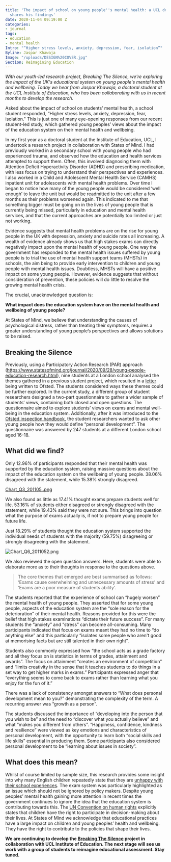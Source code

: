 ```yaml
---
title: 'The impact of school on young people''s mental health: a UCL doctoral student
  shares his findings'
date: 2020-11-04 09:19:00 Z
categories:
- journal
tags:
- education
- mental health
Intro: "“Higher stress levels, anxiety, depression, fear, isolation”"
Byline: Jaspar Khawaja
Image: "/uploads/DESIGN%20COVER.jpg"
Section: Reimagining Education
---
```


*With our youth-led research project, Breaking The Silence, we're exploring the impact of the UK's educational system on young people's mental health and wellbeing. Today we hear from Jaspar Khawaja, a doctoral student at the UCL Institute of Education, who has been collaborating with us in recent months to develop the research.* 

Asked about the impact of school on students’ mental health, a school student responded, “Higher stress levels, anxiety, depression, fear, isolation." This is just one of many eye-opening responses from our recent student-led study, which gathered young peoples’ views about the impact of the education system on their mental health and wellbeing. 

In my first year as a doctoral student at the Institute of Education, UCL, I undertook a research project in collaboration with States of Mind. I had previously worked in a secondary school with young people who had experienced trauma, and observed how the education and health services attempted to support them. Often, this involved diagnosing them with Attention Deficit Hyperactivity Disorder (ADHD) and prescribing medication, with less focus on trying to understand their perspectives and experiences. I also worked in a Child and Adolescent Mental Health Service (CAMHS) inpatient unit for adolescents with mental health problems. Over time I began to notice how many of the young people would be considered ‘well enough’ to leave the unit but would be readmitted to the unit after a few months as their problems worsened again. This indicated to me that something bigger must be going on in the lives of young people that is currently being missed, particularly in education and mental health services, and that the current approaches are potentially too limited or just not working.

Evidence suggests that mental health problems are on the rise for young people in the UK with depression, anxiety and suicide rates all increasing. A wealth of evidence already shows us that high stakes exams can directly negatively impact upon the mental health of young people.  One way the government has responded to the mental health issues suffered by young people is to trial the use of mental health support teams (MHSTs) in schools, the aim being to provide early intervention to children and young people with mental health issues. Doubtless, MHSTs will have a positive impact on some young people. However, evidence suggests that without consideration of prevention, these policies will do little to resolve the growing mental health crisis.

The crucial, unacknowledged question is:

**What impact does the education system have on the mental health and wellbeing of young people?**

At States of Mind, we believe that understanding the causes of psychological distress, rather than treating their symptoms, requires a greater understanding of young people’s perspectives and allows solutions to be raised. 

## Breaking the Silence 

Previously, using a Participatory Action Research (PAR) approach (https://www.statesofmind.org/journal/2020/09/28/young-people-education-research.html), nine students at a London school analysed the themes gathered in a previous student project, which resulted in a [letter](https://www.statesofmind.org/journal/2020/09/16/students-ofsted-open-letter.html) being written to Ofsted. The students considered ways these themes could be further explored. In the current study, a different group of student researchers designed a two-part questionnaire to gather a wider sample of students’ views, containing both closed and open questions. The questionnaire aimed to explore students’ views on exams and mental well-being in the education system. Additionally, after it was introduced to the [Ofsted inspection handbook](https://www.gov.uk/government/publications/education-inspection-framework), the student researchers wanted to ask other young people how they would define “personal development”. The questionnaire was answered by 247 students at a different London school aged 16-18.

## What did we find?  

Only 12.96% of participants responded that their mental health was supported by the education system, raising massive questions about the impact of the education system on the wellbeing of young people. 38.06% disagreed with the statement, while 15.38% strongly disagreed.  

[Chart_Q3_201105..png](/uploads/Chart_Q3_201105/png)

We also found as little as 17.41% thought exams prepare students well for life. 53.16% of students either disagreed or strongly disagreed with the statement, while 19.43% said they were not sure. This brings into question what the purpose of exams actually is, if not to prepare young people for future life.

Just 18.29% of students thought the education system supported the individual needs of students with the majority (59.75%) disagreeing or strongly disagreeing with the statement.

![Chart_Q6_2011052.png](/uploads/Chart_Q6_2011052.png)

We also reviewed the open question answers. Here, students were able to elaborate more as to their thoughts in response to the questions above. 

> The core themes that emerged are best summarised as follows: ‘Exams cause overwhelming and unnecessary amounts of stress’ and ‘Exams are a poor measure of students ability’.

The students reported that the experience of school can “hugely worsen” the mental health of young people. They asserted that for some young people, aspects of the education system are the “sole reason for the deterioration” of their mental health. Reasons provided for this were the belief that high stakes examinations “dictate their future success”. For many students the “anxiety” and “stress” can become all-consuming. Many participants indicated that focus on exams meant they had no time to “do anything else” and this particularly “isolates some people who aren't good at memorising facts but are still talented in their own right”.

Students also commonly expressed how “the school acts as a grade factory and all they focus on is statistics in terms of grades, attainment and awards”. The focus on attainment “creates an environment of competition” and “limits creativity in the sense that it teaches students to do things in a set way to get higher marks in exams.” Participants expressed anger that “everything seems to come back to exams rather than learning what you enjoy for the fun of it.” 

There was a lack of consistency amongst answers to “What does personal development mean to you?” demonstrating the complexity of the term. A recurring answer was “growth as a person”.

The students discussed the importance of “developing into the person that you wish to be” and the need to “discover what you actually believe” and what “makes you different from others”. “Happiness, confidence, kindness and resilience” were viewed as key emotions and characteristics of personal development, with the opportunity to learn both “social skills and life skills” essential in producing them. Some participants also considered personal development to be “learning about issues in society”. 

## What does this mean?

Whilst of course limited by sample size, this research provides some insight into why many English children repeatedly state that they are [unhappy with their school experiences](https://www.childrenssociety.org.uk/good-childhood). The exam system was particularly highlighted as an issue which should not be ignored by policy makers. Despite young peoples’ mental health gaining more attention in recent times the government continues to ignore the idea that the education system is contributing towards this. The [UN Convention on human rights](https://downloads.unicef.org.uk/wp-content/uploads/2010/05/UNCRC_PRESS200910web.pdf?_adal_sd=www.unicef.org.uk.1602242406487&_adal_ca=so%3DGoogle%26me%3Dorganic%26ca%3D(not%2520set)%26co%3D(not%2520set)%26ke%3D(not%2520set).1602242406487&_adal_cw=1602242382854.1602242406487&_adal_id=38e16028-7f98-4596-8b7d-81341ed86373.1602242383.2.1602242383.1602242383.b3c3714c-a331-41a4-848e-b6604ddfd52a.1602242406487&_ga=2.82479382.1005391929.1602242383-1858952650.1602242383) explicitly states that children have the right to participate in decision-making about their lives. At States of Mind we acknowledge that educational practices have a large impact on children and young peoples’ health and wellbeing. They have the right to contribute to the policies that shape their lives. 

**We are continuing to develop the [Breaking The Silence](https://www.statesofmind.org/journal/2020/09/16/breaking-the-silence.html) project in collaboration with UCL Institute of Education. The next stage will see us work with a group of students to reimagine educational assessment. Stay tuned.**
